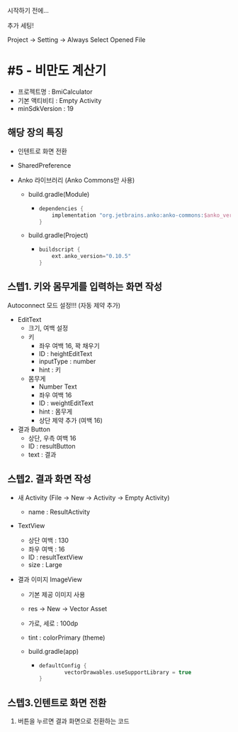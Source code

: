 시작하기 전에...

추가 세팅! 

Project -> Setting -> Always Select Opened File



# #5 - 비만도 계산기

* 프로젝트명 : BmiCalculator
* 기본 액티비티 : Empty Activity
* minSdkVersion : 19







## 해당 장의 특징

* 인텐트로 화면 전환

* SharedPreference

* Anko 라이브러리 (Anko Commons만 사용)

  * build.gradle(Module)

    * ```gradle
      dependencies {
          implementation "org.jetbrains.anko:anko-commons:$anko_version"
      }
      ```

  * build.gradle(Project)

    * ```gradle
      buildscript {
          ext.anko_version="0.10.5"
      }
      ```





## 스텝1. 키와 몸무게를 입력하는 화면 작성

Autoconnect 모드 설정!!! (자동 제약 추가)

* EditText 
  * 크기, 여백 설정
  * 키
    * 좌우 여백 16, 꽉 채우기
    * ID : heightEditText
    * inputType : number
    * hint : 키
  * 몸무게
    * Number Text
    * 좌우 여백 16
    * ID : weightEditText
    * hint : 몸무게
    * 상단 제약 추가 (여백 16)
* 결과 Button
  * 상단, 우측 여백 16
  * ID : resultButton
  * text : 결과



## 스텝2. 결과 화면 작성

* 새 Activity (File -> New -> Activity -> Empty Activity)

  * name : ResultActivity

* TextView

  * 상단 여백 : 130
  * 좌우 여백 : 16
  * ID : resultTextView
  * size : Large

* 결과 이미지 ImageView

  * 기본 제공 이미지 사용

  * res -> New -> Vector Asset

  * 가로, 세로 : 100dp

  * tint : colorPrimary (theme)

  * build.gradle(app)

    * ```gradle
      defaultConfig {
              vectorDrawables.useSupportLibrary = true
      }
      ```



## 스텝3.인텐트로 화면 전환

1. 버튼을 누르면 결과 화면으로 전환하는 코드